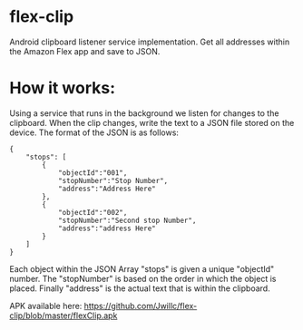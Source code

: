 # flex-clip
Android clipboard listener service implementation. Get all addresses within the Amazon Flex app and save to JSON.
# How it works:
Using a service that runs in the background we listen for changes to the clipboard. When the clip changes, write the text to a JSON file stored on the device. The format of the JSON is as follows:
```
{
	"stops": [
		{
			"objectId":"001",
			"stopNumber":"Stop Number",
			"address":"Address Here"
		},
		{
			"objectId":"002",
			"stopNumber":"Second stop Number",
			"address":"address Here"
		}
	]
}
```
Each object within the JSON Array "stops" is given a unique "objectId" number. The "stopNumber" is based on the order in which the object is placed. Finally "address" is the actual text that is within the clipboard.

APK available here: https://github.com/Jwillc/flex-clip/blob/master/flexClip.apk
